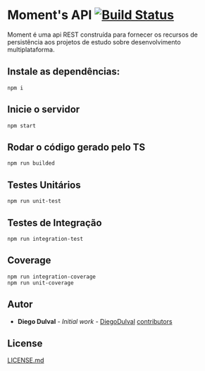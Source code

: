 # Moment's API [![Build Status](https://travis-ci.org/NPDI/moment-api.svg?branch=master)](https://travis-ci.org/NPDI/moment-api)

Moment é uma api REST construída para fornecer os recursos de persistência aos projetos de estudo sobre desenvolvimento multiplataforma.

## Instale as dependências:
```
npm i
```

## Inicie o servidor
```
npm start
```

## Rodar o código gerado pelo TS
```
npm run builded
```

## Testes Unitários
```
npm run unit-test
```

## Testes de Integração
```
npm run integration-test
```

## Coverage
```
npm run integration-coverage
npm run unit-coverage
```

## Autor

* **Diego Dulval** - *Initial work* - [DiegoDulval](https://github.com/diegodulval)
[contributors](https://github.com/your/project/contributors)

## License
[LICENSE.md](LICENSE.md)

